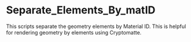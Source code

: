 # Separate_Elements_By_matID
This scripts separate the geometry elements by Material ID. This is helpful for rendering geometry by elements using Cryptomatte. 
